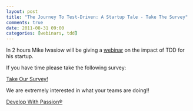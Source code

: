 ```yaml
---
layout: post
title: "The Journey To Test-Driven: A Startup Tale - Take The Survey"
comments: true
date: 2011-08-31 09:00
categories: [webinars, tdd]
---
```

In 2 hours Mike Iwasiow will be giving a [webinar](http://webinars.developwithpassion.com/webinars/5) on the impact of TDD for his startup.

If you have time please take the following survey:

<script type="text/javascript" src="http://i0.poll.fm/survey.js" charset="UTF-8"></script>
<noscript><a href="http://developwithpassion.polldaddy.com/s/the-journey-to-test-driven-a-startup-tale-1">Take Our Survey!</a></noscript>
<script type="text/javascript">
  polldaddy.add( {
    type: 'button',
    title: 'Take Our Survey!',
    style: 'rounded',
    text_color: 'FFFFFF',
    back_color: '000000',
    domain: 'developwithpassion.polldaddy.com/s/',
    id: '3B6503B56F5008D3'
  } );
</script>

We are extremely interested in what your teams are doing!!

[Develop With Passion®](http://www.developwithpassion.com)
